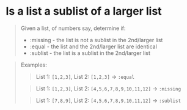 # Is a list a sublist of a larger list

> Given a list, of numbers say, determine if:
>   * :missing - the list is not a sublist in the 2nd/larger list
>   * :equal - the list and the 2nd/larger list are identical
>   * :sublist - the list is a sublist in the 2nd/larger list

> Examples:
> 
> > List 1: `[1,2,3]`, List 2: `[1,2,3]` -> `:equal`
> 
> > List 1: `[1,2,3]`, List 2: `[4,5,6,7,8,9,10,11,12]` -> `:missing`
> 
> > List 1: `[7,8,9]`, List 2: `[4,5,6,7,8,9,10,11,12]` -> `:sublist`
